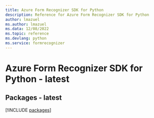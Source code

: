 ```yaml
---
title: Azure Form Recognizer SDK for Python
description: Reference for Azure Form Recognizer SDK for Python
author: lmazuel
ms.author: lmazuel
ms.data: 12/08/2022
ms.topic: reference
ms.devlang: python
ms.service: formrecognizer
---
```

# Azure Form Recognizer SDK for Python - latest
## Packages - latest
[!INCLUDE [packages](form-recognizer-index.md)]